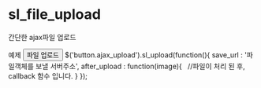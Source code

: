 # sl_file_upload
간단한 ajax파일 업로드



예제
<button class="ajax_upload">파일 업로드</button>
$('button.ajax_upload').sl_upload(function(){
  save_url : '파일객체를 보낼 서버주소',
  after_upload : function(image){
    //파일이 처리 된 후, callback 함수 입니다.
  }
});
